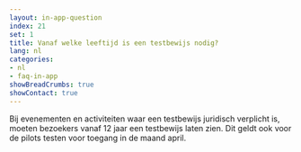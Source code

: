 ```yaml
---
layout: in-app-question
index: 21
set: 1
title: Vanaf welke leeftijd is een testbewijs nodig?
lang: nl
categories:
- nl
- faq-in-app
showBreadCrumbs: true
showContact: true
---
```

Bij evenementen en activiteiten waar een testbewijs juridisch verplicht is, moeten bezoekers vanaf 12 jaar een testbewijs laten zien. Dit geldt ook voor de pilots testen voor toegang in de maand april.
